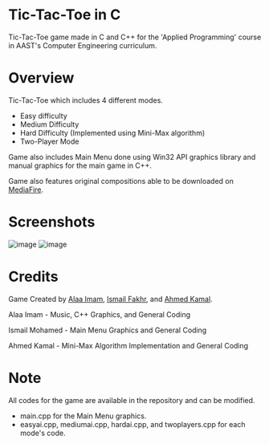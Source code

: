 # Tic-Tac-Toe in C

Tic-Tac-Toe game made in C and C++ for the 'Applied Programming' course in AAST's Computer Engineering curriculum.

# Overview

Tic-Tac-Toe which includes 4 different modes.

- Easy difficulty
- Medium Difficulty
- Hard Difficulty (Implemented using Mini-Max algorithm)
- Two-Player Mode

Game also includes Main Menu done using Win32 API graphics library and manual graphics for the main game in C++.

Game also features original compositions able to be downloaded on [MediaFire](https://www.mediafire.com/file/s0z8kmj6qg8s2g4/Tic_Tac_Toe_music.rar/file).

# Screenshots
![image](https://github.com/AlaaImam/-C-Tic-Tac-Toe-with-minimax-AI/assets/98194133/b5a0d26d-44e4-46b4-892d-b8eb6df4b49f)
![image](https://github.com/AlaaImam/-C-Tic-Tac-Toe-with-minimax-AI/assets/98194133/70d34b86-334d-453a-98c0-f15ac84d8e94)

# Credits

Game Created by [Alaa Imam](https://github.com/AlaaImam), [Ismail Fakhr](https://github.com/IsmailFakhr), and [Ahmed Kamal](https://github.com/AhmadKamal0).

Alaa Imam - Music, C++ Graphics, and General Coding

Ismail Mohamed - Main Menu Graphics and General Coding

Ahmed Kamal - Mini-Max Algorithm Implementation and General Coding

# Note

All codes for the game are available in the repository and can be modified.

- main.cpp for the Main Menu graphics.
- easyai.cpp, mediumai.cpp, hardai.cpp, and twoplayers.cpp for each mode's code.
